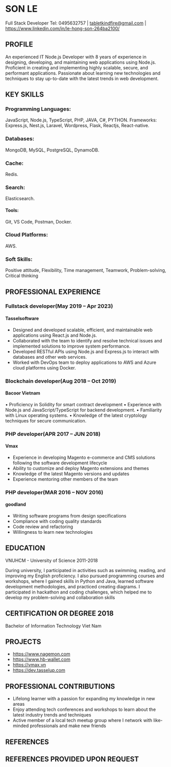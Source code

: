 # SON LE
Full Stack Developer 
Tel: 0495632757   |   tabletkindfire@gmail.com   |   https://www.linkedin.com/in/le-hong-son-264ba2100/



## PROFILE	
An experienced IT Node.js Developer with 8 years of experience in designing, developing, and maintaining web applications using Node.js. Proficient in creating and implementing highly scalable, secure, and performant applications. Passionate about learning new technologies and techniques to stay up-to-date with the latest trends in web development.

## KEY SKILLS	

### Programming Languages:
JavaScript, Node.js, TypeScript, PHP, JAVA, C#, PYTHON.
Frameworks:
Express.js, Nest.js, Laravel, Wordpress, Flask, Reactjs, React-native.
### Databases:
MongoDB, MySQL, PostgreSQL, DynamoDB.
### Cache:
Redis.
### Search:
Elasticsearch.
#### Tools:
Git, VS Code, Postman, Docker.
### Cloud Platforms:
AWS.
### Soft Skills:
Positive attitude, Flexibility, Time management, Teamwork, Problem-solving, Critical thinking


## PROFESSIONAL EXPERIENCE
### Fullstack developer(May 2019 – Apr 2023)
#### Tasselsoftware	
- Designed and developed scalable, efficient, and maintainable web applications using React.js and Node.js.
- Collaborated with the team to identify and resolve technical issues and implemented solutions to improve system performance.
- Developed RESTful APIs using Node.js and Express.js to interact with databases and other web services.
- Worked with DevOps team to deploy applications to AWS and Azure cloud platforms using Docker.	
### Blockchain developer(Aug 2018 – Oct 2019)
#### Bacoor Vietnam	
•	Proficiency in Solidity for smart contract development
•	Experience with Node.js and JavaScript/TypeScript for backend development.
•	Familiarity with Linux operating systems.
•	Knowledge of the latest cryptology techniques for secure communication.

### PHP developer(APR 2017 – JUN 2018)
#### Vmax	
- Experience in developing Magento e-commerce and CMS solutions following the software development lifecycle
- Ability to customize and deploy Magento extensions and themes
- Knowledge of the latest Magento versions and updates
- Experience mentoring other members of the team
### PHP developer(MAR 2016 – NOV 2016)
#### goodland	
- Writing software programs from design specifications
- Compliance with coding quality standards
- Code review and refactoring
- Willingness to learn new technologies

## EDUCATION	
VNUHCM - University of Science	2011-2018

During university, I participated in activities such as swimming, reading, and improving my English proficiency. I also pursued programming courses and workshops, where I gained skills in Python and Java, learned software development methodologies, and practiced creating diagrams. I participated in hackathon and coding challenges, which helped me to develop my problem-solving and collaboration skills	

## CERTIFICATION OR DEGREE	2018
Bachelor of Information Technology	Viet Nam
	
## PROJECTS
- https://www.nagemon.com
- https://www.hb-wallet.com
- https://vmax.vn
- https://dev.tasselup.com

## PROFESSIONAL CONTRIBUTIONS	
- Lifelong learner with a passion for expanding my knowledge in new areas
- Enjoy attending tech conferences and workshops to learn about the latest industry trends and techniques
- Active member of a local tech meetup group where I network with like-minded professionals and make new friends

## REFERENCES

## REFERENCES PROVIDED UPON REQUEST
